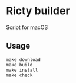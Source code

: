 # Ricty builder

Script for macOS

## Usage

```shell
make download
make build
make install
make check
```

